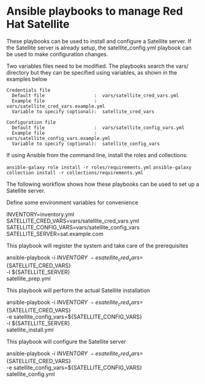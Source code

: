 # Ansible playbooks to manage Red Hat Satellite

These playbooks can be used to install and configure a Satellite server.  If the Satellite server is already setup, the satellite_config.yml playbook can be used to make configuration changes.

Two variables files need to be modified.  The playbooks search the vars/ directory but they can be specified using variables, as shown in the examples below

    Credentials file
      Default file                  :  vars/satellite_cred_vars.yml
      Example file                  :  vars/satellite_cred_vars.example.yml
      Variable to specify (optional):  satellite_cred_vars

    Configuration file
      Default file                  :  vars/satellite_config_vars.yml
      Example file                  :  vars/satellite_config_vars.example.yml
      Variable to specify (optional):  satellite_config_vars

If using Ansible from the command line, install the roles and collections:

`ansible-galaxy role install -r roles/requirements.yml`
`ansible-galaxy collection install -r collections/requirements.yml`

The following workflow shows how these playbooks can be used to set up a Satellite server.

Define some environment variables for convenience

INVENTORY=inventory.yml
SATELLITE_CRED_VARS=vars/satellite_cred_vars.yml
SATELLITE_CONFIG_VARS=vars/satellite_config_vars
SATELLITE_SERVER=sat.example.com

This playbook will register the system and take care of the prerequisites

ansible-playbook -i ${INVENTORY} \
                 -e satellite_cred_vars=${SATELLITE_CRED_VARS} \
                 -l ${SATELLITE_SERVER} \
                 satellite_prep.yml

This playbook will perform the actual Satellite installation

ansible-playbook -i ${INVENTORY} \
                 -e satellite_cred_vars=${SATELLITE_CRED_VARS} \
                 -e satellite_config_vars=${SATELLITE_CONFIG_VARS} \
                 -l ${SATELLITE_SERVER} \
                 satellite_install.yml

This playbook will configure the Satellite server

ansible-playbook -i ${INVENTORY} \
                 -e satellite_cred_vars=${SATELLITE_CRED_VARS} \
                 -e satellite_config_vars=${SATELLITE_CONFIG_VARS} \
                 satellite_config.yml
